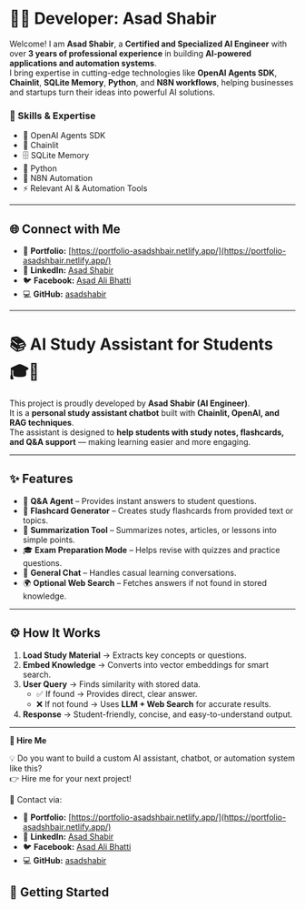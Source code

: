 # 👨‍💻 Developer: **Asad Shabir**  

Welcome! I am **Asad Shabir**, a **Certified and Specialized AI Engineer** with over **3 years of professional experience** in building **AI-powered applications and automation systems**.  
I bring expertise in cutting-edge technologies like **OpenAI Agents SDK**, **Chainlit**, **SQLite Memory**, **Python**, and **N8N workflows**, helping businesses and startups turn their ideas into powerful AI solutions.  

### 🌟 Skills & Expertise  
- 🤖 OpenAI Agents SDK  
- 🔗 Chainlit  
- 🗄️ SQLite Memory  
- 🐍 Python  
- 🔄 N8N Automation  
- ⚡ Relevant AI & Automation Tools  

---

## 🌐 Connect with Me  

- 📂 **Portfolio:** [https://portfolio-asadshbair.netlify.app/](https://portfolio-asadshbair.netlify.app/)  
- 💼 **LinkedIn:** [Asad Shabir](https://www.linkedin.com/in/asad-shabir-programmer110/)  
- 🐦 **Facebook:** [Asad Ali Bhatti](https://www.facebook.com/Asadalibhatti110)  
- 💻 **GitHub:** [asadshabir](https://github.com/asadshabir)  

---

# 📚 AI Study Assistant for Students 🎓🤖  

This project is proudly developed by **Asad Shabir (AI Engineer)**.  
It is a **personal study assistant chatbot** built with **Chainlit, OpenAI, and RAG techniques**.  
The assistant is designed to **help students with study notes, flashcards, and Q&A support** — making learning easier and more engaging.  

---

## ✨ Features  
- 📘 **Q&A Agent** – Provides instant answers to student questions.  
- 📝 **Flashcard Generator** – Creates study flashcards from provided text or topics.  
- 📄 **Summarization Tool** – Summarizes notes, articles, or lessons into simple points.  
- 🎓 **Exam Preparation Mode** – Helps revise with quizzes and practice questions.  
- 💬 **General Chat** – Handles casual learning conversations.  
- 🌍 **Optional Web Search** – Fetches answers if not found in stored knowledge.  

---

## ⚙️ How It Works  
1. **Load Study Material** → Extracts key concepts or questions.  
2. **Embed Knowledge** → Converts into vector embeddings for smart search.  
3. **User Query** → Finds similarity with stored data.  
   - ✅ If found → Provides direct, clear answer.  
   - ❌ If not found → Uses **LLM + Web Search** for accurate results.  
4. **Response** → Student-friendly, concise, and easy-to-understand output.  

---

**🤝 Hire Me**

💡 Do you want to build a custom AI assistant, chatbot, or automation system like this?  
👉 Hire me for your next project!  

📩 Contact via:  
- 📂 **Portfolio:** [https://portfolio-asadshbair.netlify.app/](https://portfolio-asadshbair.netlify.app/)  
- 💼 **LinkedIn:** [Asad Shabir](https://www.linkedin.com/in/asad-shabir-programmer110/)  
- 🐦 **Facebook:** [Asad Ali Bhatti](https://www.facebook.com/Asadalibhatti110)  
- 💻 **GitHub:** [asadshabir](https://github.com/asadshabir)  

## 🚀 Getting Started  
